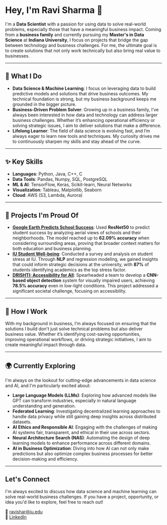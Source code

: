 # Hey, I'm Ravi Sharma 👋

I'm a **Data Scientist** with a passion for using data to solve real-world problems, especially those that have a meaningful business impact. Coming from a **business family** and currently pursuing my **Master's in Data Science** at **Indiana University**, I focus on projects that bridge the gap between technology and business challenges. For me, the ultimate goal is to create solutions that not only work technically but also bring real value to businesses.

---

## 🚀 What I Do

- **Data Science & Machine Learning**: I focus on leveraging data to build predictive models and solutions that drive business outcomes. My technical foundation is strong, but my business background keeps me grounded in the bigger picture.
- **Business-Driven Problem Solver**: Growing up in a business family, I’ve always been interested in how data and technology can address larger business challenges. Whether it’s enhancing operational efficiency or solving strategic issues, I aim to deliver solutions that make a difference.
- **Lifelong Learner**: The field of data science is evolving fast, and I’m always eager to learn new tools and techniques. My curiosity drives me to continuously sharpen my skills and stay ahead of the curve.

---

## ✨ Key Skills

- **Languages**: Python, Java, C++, C  
- **Data Tools**: Pandas, Numpy, SQL, PostgreSQL  
- **ML & AI**: TensorFlow, Keras, Scikit-learn, Neural Networks  
- **Visualization**: Tableau, Matplotlib, Seaborn  
- **Cloud**: AWS (S3, Lambda, Aurora)  

---

## 🌟 Projects I'm Proud Of

- **[Google Earth Predicts School Success](https://github.com/zravii/Projects/tree/main/Google%20Earth%20Predicts%20School%20Success)**: Used **ResNet50** to predict student success by analyzing aerial views of schools and their neighborhoods. The model reached up to **62.09% accuracy** when considering surrounding areas, proving that broader context matters for both education and business planning.
- **[IU Student Well-being](https://github.com/zravii/Projects/tree/main/IU%20Stress%20Analysis)**: Conducted a survey and analysis on student stress at IU. Through **NLP** and regression modeling, we gained insights that could inform strategic decisions at the university, with **87%** of students identifying academics as the top stress factor.
- **[DRISHTI: Accessibility for All](https://github.com/zravii/Projects/tree/main/DRISHTI%20-%20%20Revolutionizing%20Vision%20and%20Accessibility)**: Spearheaded a team to develop a **CNN-based object detection** system for visually impaired users, achieving **78.5% accuracy** even in low-light conditions. This project addressed a significant societal challenge, focusing on accessibility.

---

## 🔧 How I Work

With my background in business, I’m always focused on ensuring that the solutions I build don't just solve technical problems but also deliver business value. Whether it’s identifying cost-saving opportunities, improving operational workflows, or driving strategic initiatives, I aim to create meaningful impact through data.

---

## 🌍 Currently Exploring

I'm always on the lookout for cutting-edge advancements in data science and AI, and I'm particularly excited about:

- **Large Language Models (LLMs)**: Exploring how advanced models like GPT can transform industries, especially in natural language understanding and generation.
- **Federated Learning**: Investigating decentralized learning approaches to handle data privacy while still gaining deep insights across distributed datasets.
- **AI Ethics and Responsible AI**: Engaging with the challenges of making AI systems fair, transparent, and ethical in their use across sectors.
- **Neural Architecture Search (NAS)**: Automating the design of deep learning models to enhance performance across different domains.
- **AI in Business Optimization**: Diving into how AI can not only make predictions but also optimize complex business processes for better decision-making and efficiency.

---

## Let's Connect

I'm always excited to discuss how data science and machine learning can solve real-world business challenges. If you have a project, opportunity, or idea you'd like to explore, feel free to reach out!

📧 [ravishar@iu.edu](mailto:ravishar@iu.edu)  
🔗 [LinkedIn](https://linkedin.com/in/ravi-sharma24)
